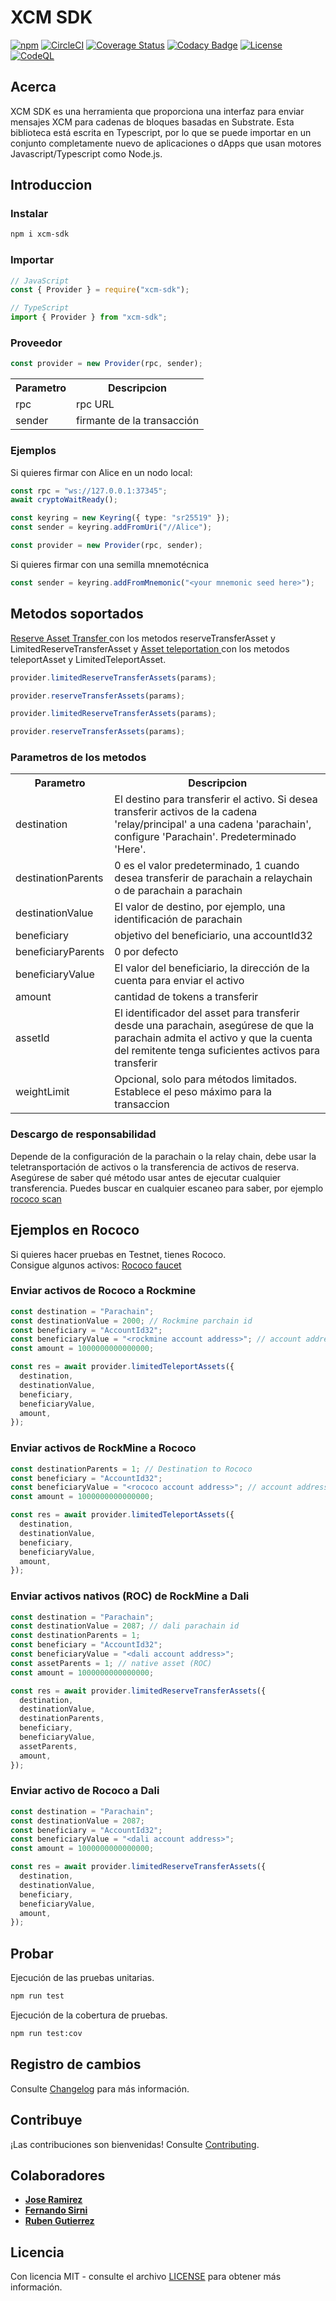 XCM SDK
=======

[![npm](https://img.shields.io/npm/v/xcm-sdk)](https://www.npmjs.com/package/xcm-sdk)
[![CircleCI](https://circleci.com/gh/blockcoders/xcm-sdk/tree/main.svg?style=svg)](https://circleci.com/gh/blockcoders/xcm-sdk/tree/main)
[![Coverage Status](https://coveralls.io/repos/github/blockcoders/xcm-sdk/badge.svg?branch=main)](https://coveralls.io/github/blockcoders/xcm-sdk?branch=main)
[![Codacy Badge](https://app.codacy.com/project/badge/Grade/943e9d8d050d4f129d2a2c63afdd419b)](https://www.codacy.com/gh/blockcoders/xcm-sdk/dashboard?utm_source=github.com&amp;utm_medium=referral&amp;utm_content=blockcoders/xcm-sdk&amp;utm_campaign=Badge_Grade)
[![License](https://img.shields.io/badge/license-MIT%20License-brightgreen.svg)](https://opensource.org/licenses/MIT)
[![CodeQL](https://github.com/blockcoders/xcm-sdk/actions/workflows/codeql-analysis.yml/badge.svg)](https://github.com/blockcoders/xcm-sdk/actions/workflows/codeql-analysis.yml)

## Acerca

XCM SDK es una herramienta que proporciona una interfaz para enviar mensajes XCM para cadenas de bloques basadas en Substrate. Esta biblioteca está escrita en Typescript, por lo que se puede importar en un conjunto completamente nuevo de aplicaciones o dApps que usan motores Javascript/Typescript como Node.js.

## Introduccion

### Instalar

```sh
npm i xcm-sdk
```

### Importar

```ts
// JavaScript
const { Provider } = require("xcm-sdk");

// TypeScript
import { Provider } from "xcm-sdk";
```

### Proveedor

```ts
const provider = new Provider(rpc, sender);
```

<table>
  <tr>
    <th>Parametro</th>
    <th>Descripcion</th>
  </tr>
  <tr>
    <td>rpc</td>
    <td>rpc URL</td>
  </tr>
    <tr>
    <td>sender</td>
    <td>firmante de la transacción</td>
  </tr>
</table>

### Ejemplos

Si quieres firmar con Alice en un nodo local:

```ts
const rpc = "ws://127.0.0.1:37345";
await cryptoWaitReady();

const keyring = new Keyring({ type: "sr25519" });
const sender = keyring.addFromUri("//Alice");

const provider = new Provider(rpc, sender);
```

Si quieres firmar con una semilla mnemotécnica

```ts
const sender = keyring.addFromMnemonic("<your mnemonic seed here>");
```

## Metodos soportados

<a href="https://wiki.polkadot.network/docs/learn-xcm#reserve-asset-transfer"> Reserve Asset Transfer </a> con los metodos reserveTransferAsset y LimitedReserveTransferAsset y <a href="https://wiki.polkadot.network/docs/learn-xcm#asset-teleportation">Asset teleportation </a> con los metodos teleportAsset y LimitedTeleportAsset.

```ts
provider.limitedReserveTransferAssets(params);

provider.reserveTransferAssets(params);

provider.limitedReserveTransferAssets(params);

provider.reserveTransferAssets(params);
```

### Parametros de los metodos

<table>
  <tr>
    <th>Parametro</th>
    <th>Descripcion</th>
  </tr>
  <tr>
    <td>destination</td>
    <td>El destino para transferir el activo. Si desea transferir activos de la cadena 'relay/principal' a una cadena 'parachain', configure 'Parachain'. Predeterminado 'Here'.</td>
  </tr>
  <tr>
    <td>destinationParents</td>
    <td>0 es el valor predeterminado, 1 cuando desea transferir de parachain a relaychain o de parachain a parachain</td>
  </tr>
  <tr>
    <td>destinationValue</td>
    <td>El valor de destino, por ejemplo, una identificación de parachain</td>
  </tr>
  <tr>
    <td>beneficiary</td>
    <td>objetivo del beneficiario, una accountId32</td>
  </tr>
  <tr>
    <td>beneficiaryParents</td>
    <td>0 por defecto</td>
  </tr>
  <tr>
    <td>beneficiaryValue</td>
    <td>El valor del beneficiario, la dirección de la cuenta para enviar el activo</td>
  </tr>
  <tr>
    <td>amount</td>
    <td>cantidad de tokens a transferir</td>
  </tr>
  <tr>
    <td>assetId</td>
    <td>El identificador del asset para transferir desde una parachain, asegúrese de que la parachain admita el activo y que la cuenta del remitente tenga suficientes activos para transferir</td>
  </tr>
  <tr>
    <td>weightLimit</td>
    <td>Opcional, solo para métodos limitados. Establece el peso máximo para la transaccion</td>
  </tr>
</table>

### Descargo de responsabilidad

Depende de la configuración de la parachain o la relay chain, debe usar la teletransportación de activos o la transferencia de activos de reserva. Asegúrese de saber qué método usar antes de ejecutar cualquier transferencia. Puedes buscar en cualquier escaneo para saber, por ejemplo <a href="https://rococo.subscan.io/xcm_transfer">rococo scan</a>

## Ejemplos en Rococo

Si quieres hacer pruebas en Testnet, tienes Rococo.
</br>
Consigue algunos activos: <a href="https://app.element.io/#/room/#rococo-faucet:matrix.org">Rococo faucet</a>

### Enviar activos de Rococo a Rockmine

```ts
const destination = "Parachain";
const destinationValue = 2000; // Rockmine parchain id
const beneficiary = "AccountId32";
const beneficiaryValue = "<rockmine account address>"; // account address
const amount = 1000000000000000;

const res = await provider.limitedTeleportAssets({
  destination,
  destinationValue,
  beneficiary,
  beneficiaryValue,
  amount,
});
```

### Enviar activos de RockMine a Rococo

```ts
const destinationParents = 1; // Destination to Rococo
const beneficiary = "AccountId32";
const beneficiaryValue = "<rococo account address>"; // account address
const amount = 1000000000000000;

const res = await provider.limitedTeleportAssets({
  destination,
  destinationValue,
  beneficiary,
  beneficiaryValue,
  amount,
});
```

### Enviar activos nativos (ROC) de RockMine a Dali

```ts
const destination = "Parachain";
const destinationValue = 2087; // dali parachain id
const destinationParents = 1;
const beneficiary = "AccountId32";
const beneficiaryValue = "<dali account address>";
const assetParents = 1; // native asset (ROC)
const amount = 1000000000000000;

const res = await provider.limitedReserveTransferAssets({
  destination,
  destinationValue,
  destinationParents,
  beneficiary,
  beneficiaryValue,
  assetParents,
  amount,
});
```

### Enviar activo de Rococo a Dali

```ts
const destination = "Parachain";
const destinationValue = 2087;
const beneficiary = "AccountId32";
const beneficiaryValue = "<dali account address>";
const amount = 1000000000000000;

const res = await provider.limitedReserveTransferAssets({
  destination,
  destinationValue,
  beneficiary,
  beneficiaryValue,
  amount,
});
```

## Probar

Ejecución de las pruebas unitarias.

```sh
npm run test
```

Ejecución de la cobertura de pruebas.

```sh
npm run test:cov
```

## Registro de cambios

Consulte [Changelog](CHANGELOG.md) para más información.

## Contribuye

¡Las contribuciones son bienvenidas! Consulte [Contributing](CONTRIBUTING.md).

## Colaboradores

- [**Jose Ramirez**](https://github.com/0xslipk)
- [**Fernando Sirni**](https://github.com/fersirni)
- [**Ruben Gutierrez**](https://github.com/RubenGutierrezC)

## Licencia

Con licencia MIT - consulte el archivo [LICENSE](LICENSE) para obtener más información.
